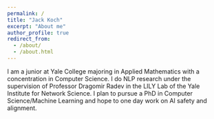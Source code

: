```yaml
---
permalink: /
title: "Jack Koch"
excerpt: "About me"
author_profile: true
redirect_from:
  - /about/
  - /about.html
---
```


I am a junior at Yale College majoring in Applied Mathematics with a concentration in Computer Science. I do NLP research under the supervision of Professor Dragomir Radev in the LILY Lab of the Yale Institute for Network Science. I plan to pursue a PhD in Computer Science/Machine Learning and hope to one day work on AI safety and alignment.
